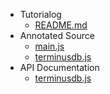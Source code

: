 - Tutorialog
  - [README.md](README.md)
- Annotated Source
  - [main.js](api/src/main.md)
  - [terminusdb.js](api/src/terminusdb.md)
- API Documentation
  - [terminusdb.js](api/terminusdb.js.md)


